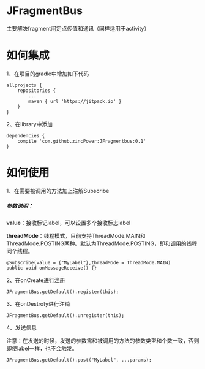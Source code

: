 # JFragmentBus
主要解决fragment间定点传值和通讯（同样适用于activity）

# 如何集成
1、在项目的gradle中增加如下代码
```
allprojects {
	repositories {
		...
		maven { url 'https://jitpack.io' }
	}
}
```
2、在library中添加
```
dependencies {
	compile 'com.github.zincPower:JFragmentbus:0.1'
}
```

# 如何使用
1、在需要被调用的方法加上注解Subscribe

##### 参数说明：
**value**：接收标记label，可以设置多个接收标志label

**threadMode**：线程模式，目前支持ThreadMode.MAIN和ThreadMode.POSTING两种。默认为ThreadMode.POSTING，即和调用的线程同个线程。

```
@Subscribe(value = {"MyLabel"},threadMode = ThreadMode.MAIN)
public void onMessageReceive() {}
```
2、在onCreate进行注册
```
JFragmentBus.getDefault().register(this);
```
3、在onDestroty进行注销
```
JFragmentBus.getDefault().unregister(this);
```
4、发送信息

注意：在发送的时候，发送的参数需和被调用的方法的参数类型和个数一致，否则即使label一样，也不会触发。
```
JFragmentBus.getDefault().post("MyLabel", ...params);
```
